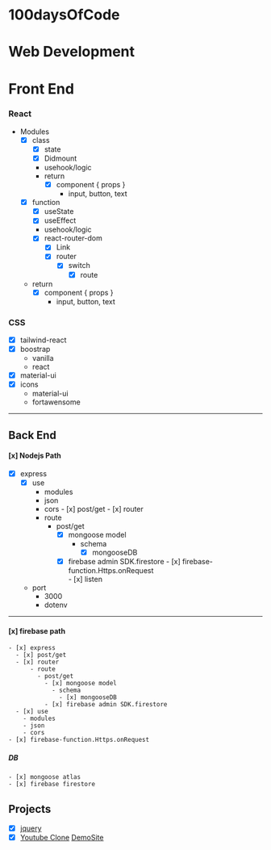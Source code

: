 # 100daysOfCode
# Web Development
# Front End
### React
- Modules
  - [X] class 
    - [x] state
    - [x] Didmount
    - usehook/logic
    - return 
      - [x] component { props }
        - input, button, text
  - [x] function
    - [x] useState
    - [x] useEffect
    - usehook/logic
    - [x] react-router-dom
      - [x] Link
      - [X] router
        - [x] switch
          - [x] route
  - return 
    - [x] component { props }
      - input, button, text
             
### CSS
  - [X] tailwind-react
  - [X] boostrap
    - vanilla
    - react
  - [x] material-ui
  - [x] icons
    - material-ui
    - fortawensome
-----
## Back End
  #### [x] Nodejs Path
   - [x] express
      - [x] use
        - modules
        - json
        - cors
    - [x] post/get
    - [x] router
        - route
          - post/get
              - [x] mongoose model
                - schema
                  - [x] mongooseDB
              - [x] firebase admin SDK.firestore
    - [x] firebase-function.Https.onRequest  
    - [x] listen
      - port
        - 3000
        - dotenv
-----        
  #### [x] firebase path
    - [x] express
      - [x] post/get
      - [x] router
          - route
            - post/get
              - [x] mongoose model
                - schema
                  - [x] mongooseDB
              - [x] firebase admin SDK.firestore
      - [x] use
        - modules
        - json
        - cors
    - [x] firebase-function.Https.onRequest      
  
  
  ##### DB
    - [x] mongoose atlas
    - [x] firebase firestore

## Projects
 - [X] [jquery](https://github.com/SarahJoline/Train-Scheduler-/blob/master/assets/app.js)  
 - [X] [Youtube Clone](https://github.com/wetech16/youtube-clone) [DemoSite](https://clone-92e8b.web.app/)
